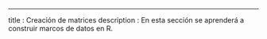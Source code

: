 ---
title       : Creación de matrices
description : En esta sección se aprenderá a construir marcos de datos en R.

